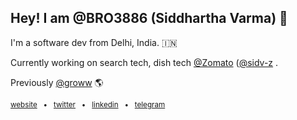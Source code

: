 ## Hey! I am @BRO3886 (Siddhartha Varma) 👋 

I'm a software dev from Delhi, India. 🇮🇳

Currently working on search tech, dish tech [@Zomato](https://github.com/Zomato) ([@sidv-z](github.com/sidv-z) . 

Previously [@groww](https://github.com/Groww) 🌎

<sub>[website](https://sidv.dev/) &nbsp; • &nbsp; [twitter](https://twitter.com/sidposting) &nbsp; • &nbsp; [linkedin](https://www.linkedin.com/in/siddharthav22/) &nbsp; • &nbsp; [telegram](https://t.me/vaerma)</sub>
